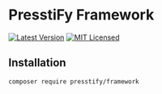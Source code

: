 # PresstiFy Framework

[![Latest Version](https://img.shields.io/badge/release-2.0.375-blue?style=for-the-badge)](https://svn.tigreblanc.fr/presstify/framework/tags/2.0.375)
[![MIT Licensed](https://img.shields.io/badge/license-MIT-green?style=for-the-badge)](LICENSE.md)

## Installation

```bash
composer require presstify/framework
```
